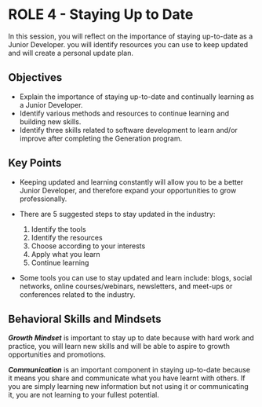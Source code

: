 # ROLE 4 - Staying Up to Date

In this session, you will reflect on the importance of staying up-to-date as a Junior Developer. you will identify resources you can use to keep updated and will create a personal update plan.

## Objectives

- Explain the importance of staying up-to-date and continually learning as a Junior Developer.
- Identify various methods and resources to continue learning and building new skills.
- Identify three skills related to software  development to learn and/or improve after completing the Generation program.

## Key Points

- Keeping updated and learning constantly will allow you to be a better Junior Developer, and therefore expand your opportunities to grow professionally.

- There are 5 suggested steps to stay updated in the industry:
  1. Identify the tools
  2. Identify the resources
  3. Choose according to your interests
  4. Apply what you learn
  5. Continue learning

- Some tools you can use to stay updated and learn include: blogs, social networks, online courses/webinars, newsletters, and meet-ups or conferences related to the industry.

## Behavioral Skills and Mindsets

***Growth Mindset*** is important to stay up to date because with hard work and practice, you will learn new skills and will be able to aspire to growth opportunities and promotions.

***Communication*** is an important component in staying up-to-date because it means you share and communicate what you have learnt with others. If you are simply learning new information but not using it or communicating it, you are not learning to your fullest potential.
